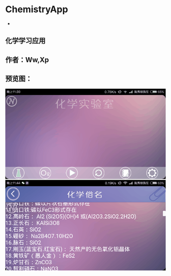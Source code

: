 # ChemistryApp
-
化学学习应用 
-
作者：Ww,Xp 
-
预览图：
-
![image](https://github.com/Yellow5A5/ChemistryApp/blob/master/gif/Perview1.gif)
![image](https://github.com/Yellow5A5/ChemistryApp/blob/master/gif/Perview2.gif)
